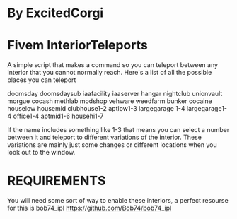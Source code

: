 # By ExcitedCorgi

# Fivem InteriorTeleports
A simple script that makes a command so you can teleport between any interior that you cannot normally reach.
Here's a list of all the possible places you can teleport

doomsday doomsdaysub iaafacility
iaaserver hangar nightclub
unionvault morgue cocash
methlab modshop vehware
weedfarm bunker cocaine
houselow housemid clubhouse1-2
aptlow1-3 largegarage 1-4 largegarage1-4
office1-4 aptmid1-6 househi1-7

If the name includes something like 1-3 that means you can select a number between it and teleport to different variations of the interior. These variations are mainly just some changes or different locations when you look out to the window.

# REQUIREMENTS
You will need some sort of way to enable these interiors, a perfect resourse for this is bob74_ipl
https://github.com/Bob74/bob74_ipl
